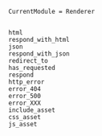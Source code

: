 ```@meta
CurrentModule = Renderer
```

```@contents
```

```@docs
html
respond_with_html
json
respond_with_json
redirect_to
has_requested
respond
http_error
error_404
error_500
error_XXX
include_asset
css_asset
js_asset
```

